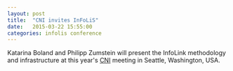 ```yaml
---
layout: post
title:  "CNI invites InFoLiS"
date:   2015-03-22 15:55:00
categories: infolis conference
---
```


Katarina Boland and Philipp Zumstein will present the InfoLink methodology and
infrastructure at this year's [CNI](http://www.cni.org/pbs/integration-of-research-literature-and-data-infolis/) meeting in Seattle, Washington, USA.

